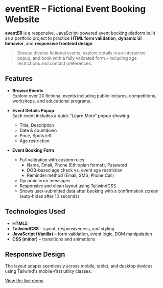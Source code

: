 # eventER – Fictional Event Booking Website

**eventER** is a responsive, JavaScript-powered event booking platform built as a portfolio project to practice **HTML form validation**, **dynamic UI behavior**, and **responsive frontend design**.

> Browse diverse fictional events, explore details in an interactive popup, and book with a fully validated form – including age restrictions and contact preferences.


## Features

- **Browse Events**  
  Explore over 20 fictional events including public lectures, competitions, workshops, and educational programs.

- **Event Details Popup**  
  Each event includes a quick “Learn More” popup showing:
  - Title, Description
  - Date & countdown
  - Price, Spots left
  - Age restriction

- **Event Booking Form**  
  - Full validation with custom rules:
    - Name, Email, Phone (Ethiopian format), Password
    - DOB-based age check vs. event age restriction
    - Reminder method (Email, SMS, Phone Call)
  - Dynamic error messages
  - Responsive and clean layout using TailwindCSS
  - Shows user-submitted data after booking with a confirmation screen (auto-hides after 10 seconds)

## Technologies Used

- **HTML5**
- **TailwindCSS** – layout, responsiveness, and styling
- **JavaScript (Vanilla)** – form validation, event logic, DOM manipulation
- **CSS (minor)** – transitions and animations

## Responsive Design

The layout adapts seamlessly across mobile, tablet, and desktop devices using Tailwind's mobile-first utility classes.

[View the live demo](https://amiir25.github.io/eventER/)